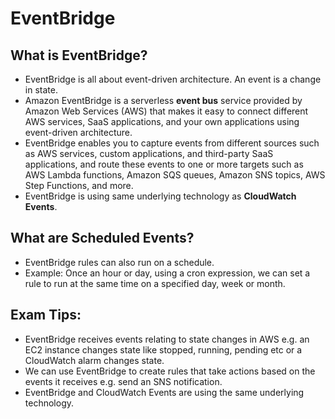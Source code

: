 # EventBridge

## What is EventBridge?

- EventBridge is all about event-driven architecture. An event is a change in state.
- Amazon EventBridge is a serverless **event bus** service provided by Amazon Web Services (AWS) that makes it easy to connect different AWS services, SaaS applications, and your own applications using event-driven architecture.
- EventBridge enables you to capture events from different sources such as AWS services, custom applications, and third-party SaaS applications, and route these events to one or more targets such as AWS Lambda functions, Amazon SQS queues, Amazon SNS topics, AWS Step Functions, and more.
- EventBridge is using same underlying technology as **CloudWatch Events**.

## What are Scheduled Events?

- EventBridge rules can also run on a schedule.
- Example: Once an hour or day, using a cron expression, we can set a rule to run at the same time on a specified day, week or month.

## Exam Tips:

- EventBridge receives events relating to state changes in AWS e.g. an EC2 instance changes state like stopped, running, pending etc or a CloudWatch alarm changes state.
- We can use EventBridge to create rules that take actions based on the events it receives e.g. send an SNS notification.
- EventBridge and CloudWatch Events are using the same underlying technology.
